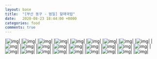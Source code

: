 ```yaml
---
layout: base
title:  "[부산 동구 - 범일] 할매국밥"
date:   2020-08-23 18:44:00 +0000
categories: food
comments: true
---
```

|![img](https://drive.google.com/uc?export=view&id=1zG3t6wJZS0U2fC2mFS-ixCsvbnErtBCt)|
|![img](https://drive.google.com/uc?export=view&id=1QKs0kq5NhODeffaSRsm_UoaGScZJH3kF)|
|![img](https://drive.google.com/uc?export=view&id=1DDAUsOQRBxHMY7RUR2w_difUOd8C9CKo)|
|![img](https://drive.google.com/uc?export=view&id=10wmzch9veZWJLb4lZt2htWWeYqCqzjLA)|
|![img](https://drive.google.com/uc?export=view&id=10ANOKerpuB6kH_uy2FWvLpc6RXuIzMbO)|
|![img](https://drive.google.com/uc?export=view&id=1bhrunh2ZuMKzBNVvBmt_HaSoeD-wVMuR)|
|![img](https://drive.google.com/uc?export=view&id=1fhPADJcLdTMgfeNd6x3u7bFwNCSl-KeC)|
|![img](https://drive.google.com/uc?export=view&id=1cS4rIlEkrF8CB2yGOikjgRcu3Xvfryta)|
|![img](https://drive.google.com/uc?export=view&id=1qGSMvlmyE6K3hGtUhHXIkS9A8twU9a9P)|
|![img](https://drive.google.com/uc?export=view&id=15RHLs_uBTa-aYWLOdxsw_19t38cP-JJ-)|
|![img](https://drive.google.com/uc?export=view&id=1MzMvvrGEPqrGsEpSxIVGZghlVjnIcBkX)|
|![img](https://drive.google.com/uc?export=view&id=12I3B70E8ezMEsQYDEmx4ZFpbgdzbcm9U)|
|![img](https://drive.google.com/uc?export=view&id=187jqr-4eqN-UVWyn-r8IE76xTmCSlx4L)|
|![img](https://drive.google.com/uc?export=view&id=1vmByU9dqe7buJLKYZ-0vxia24J2W3ZHz)|
|![img](https://drive.google.com/uc?export=view&id=1klb_d4Iejmn6XSkWvISxJdziy1WBYvf8)|
|![img](https://drive.google.com/uc?export=view&id=1z_TbB7UHj-7vkmZaFvmYfUN3tfOTJas6)|
|![img](https://drive.google.com/uc?export=view&id=1_H0-GhStpCFiwXKafZJI_tznL7aDj442)|
|![img](https://drive.google.com/uc?export=view&id=1ljSgYoLnMvkOdKR6XGAQhiH1pNzXDSig)|
|![img](https://drive.google.com/uc?export=view&id=1iuQUDyWSw_o7GUpmWU0sxipbvff93eaq)|
|![img](https://drive.google.com/uc?export=view&id=1FfWUAxR1W5jAFYRPHSITYgBkVgjdUSnk)|
|![img](https://drive.google.com/uc?export=view&id=1-3m-K-xLlF5TXIKUO94cOtaviDXysy_v)|
|![img](https://drive.google.com/uc?export=view&id=1w_Cbc-Zw3M7I44AyGLrRRNNiZaftDLrs)|
|![img](https://drive.google.com/uc?export=view&id=1kqtT_uQgE1a41sod0V4UPctwymJQdEna)|
|![img](https://drive.google.com/uc?export=view&id=1fhqeaLFM5DalQbSHeqGSfU4PvX2B9inM)|
|![img](https://drive.google.com/uc?export=view&id=1riF3dkysgBocDexPRt-6ROQv2nxxch16)|
|![img](https://drive.google.com/uc?export=view&id=1xn04VsHE5R_0zTMjqjfYTdlj8hGw5VeI)|
|![img](https://drive.google.com/uc?export=view&id=1-bSVdrqSzlpaVK4lBMltGIQlfy9UKLw4)|
